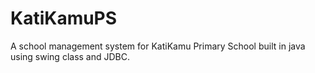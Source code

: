 # KatiKamuPS
A school management system for KatiKamu Primary School built in java using swing class and JDBC.
